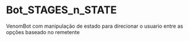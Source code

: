 # Bot_STAGES_n_STATE
VenomBot com manipulação de estado para direcionar o usuario entre as opções baseado no remetente
